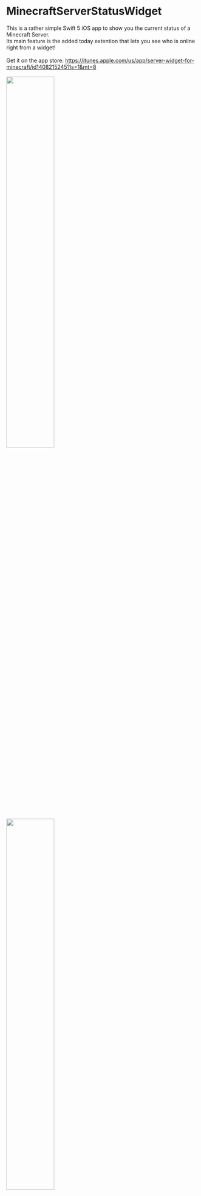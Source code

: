 # MinecraftServerStatusWidget

This is a rather simple Swift 5 iOS app to show you the current status of a Minecraft Server.<br>
Its main feature is the added today extention that lets you see who is online right from a widget!<br><br>
Get it on the app store: https://itunes.apple.com/us/app/server-widget-for-minecraft/id1408215245?ls=1&mt=8<br><br>
<img src="https://imgur.com/En9mWfQ.png" width="50%" height="50%" />
<img src="https://imgur.com/4Oh1elb.png" width="50%" height="50%" />
<img src="https://imgur.com/D8SCgbY.png" width="50%" height="50%" />
<img src="https://imgur.com/VECRkc6.png" width="50%" height="50%" />
<img src="https://imgur.com/Lc63ZjB.png" width="50%" height="50%" />
<img src="https://imgur.com/yygmvhc.png" width="50%" height="50%" />
